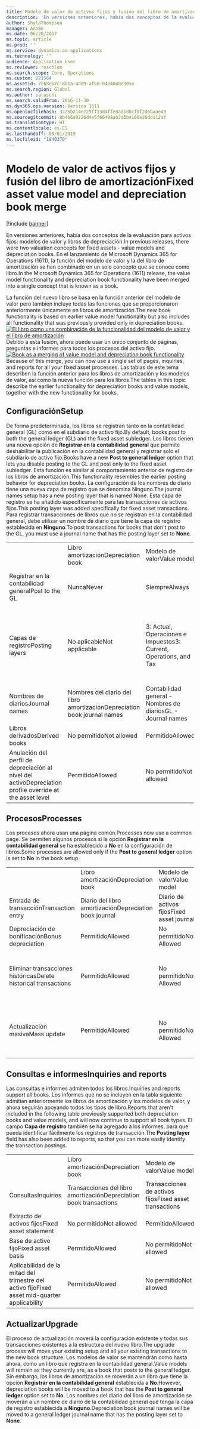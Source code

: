 ```yaml
---
title: Modelo de valor de activos fijos y fusión del libro de amortización
description: 'En versiones anteriores, había dos conceptos de la evaluación para activos fijos: modelos de valor y libros de depreciación. En el lanzamiento de Microsoft Dynamics 365 for Operations (1611), la función del modelo de valor y la del libro de amortización se han combinado en un solo concepto que se conoce como libro.'
author: ShylaThompson
manager: AnnBe
ms.date: 06/20/2017
ms.topic: article
ms.prod: ''
ms.service: dynamics-ax-applications
ms.technology: ''
audience: Application User
ms.reviewer: roschlom
ms.search.scope: Core, Operations
ms.custom: 221564
ms.assetid: 7c68eb7c-8b1a-4dd9-afb8-04b4040e305e
ms.search.region: Global
ms.author: saraschi
ms.search.validFrom: 2016-11-30
ms.dyn365.ops.version: Version 1611
ms.openlocfilehash: 3225b214e729ff13d4ffe8ad1d8cf0f2d6baae49
ms.sourcegitcommit: 8b4b6a9226d4e5f66498ab2a5b4160e26dd112af
ms.translationtype: HT
ms.contentlocale: es-ES
ms.lasthandoff: 08/01/2019
ms.locfileid: "1840370"
---
```

# <a name="fixed-asset-value-model-and-depreciation-book-merge"></a><span data-ttu-id="6ca53-104">Modelo de valor de activos fijos y fusión del libro de amortización</span><span class="sxs-lookup"><span data-stu-id="6ca53-104">Fixed asset value model and depreciation book merge</span></span>

[!include [banner](../includes/banner.md)]

<span data-ttu-id="6ca53-105">En versiones anteriores, había dos conceptos de la evaluación para activos fijos: modelos de valor y libros de depreciación.</span><span class="sxs-lookup"><span data-stu-id="6ca53-105">In previous releases, there were two valuation concepts for fixed assets -  value models and depreciation books.</span></span> <span data-ttu-id="6ca53-106">En el lanzamiento de Microsoft Dynamics 365 for Operations (1611), la función del modelo de valor y la del libro de amortización se han combinado en un solo concepto que se conoce como libro.</span><span class="sxs-lookup"><span data-stu-id="6ca53-106">In the Microsoft Dynamics 365 for Operations (1611) release, the value model functionality and depreciation book functionality have been merged into a single concept that is known as a book.</span></span>

<span data-ttu-id="6ca53-107">La función del nuevo libro se basa en la función anterior del modelo de valor pero también incluye todas las funciones que se proporcionaron anteriormente únicamente en libros de amortización.</span><span class="sxs-lookup"><span data-stu-id="6ca53-107">The new book functionality is based on earlier value model functionality but also includes all functionality that was previously provided only in depreciation books.</span></span> <span data-ttu-id="6ca53-108">[![El libro como una combinación de la funcionalidad del modelo de valor y el libro de amortización](./media/fixed-assets.png)](./media/fixed-assets.png) Debido a esta fusión, ahora puede usar un único conjunto de páginas, preguntas e informes para todos los procesos del activo fijo.</span><span class="sxs-lookup"><span data-stu-id="6ca53-108">[![Book as a merging of value model and depreciation book functionality](./media/fixed-assets.png)](./media/fixed-assets.png) Because of this merge, you can now use a single set of pages, inquiries, and reports for all your fixed asset processes.</span></span> <span data-ttu-id="6ca53-109">Las tablas de este tema describen la función anterior para los libros de amortización y los modelos de valor, así como la nueva función para los libros.</span><span class="sxs-lookup"><span data-stu-id="6ca53-109">The tables in this topic describe the earlier functionality for depreciation books and value models, together with the new functionality for books.</span></span>

## <a name="setup"></a><span data-ttu-id="6ca53-110">Configuración</span><span class="sxs-lookup"><span data-stu-id="6ca53-110">Setup</span></span>
<span data-ttu-id="6ca53-111">De forma predeterminada, los libros se registran tanto en la contabilidad general (GL) como en el subdiario de activo fijo.</span><span class="sxs-lookup"><span data-stu-id="6ca53-111">By default, books post to both the general ledger (GL) and the fixed asset subledger.</span></span> <span data-ttu-id="6ca53-112">Los libros tienen una nueva opción de **Registrar en la contabilidad general** que permite deshabilitar la publicación en la contabilidad general y registrar solo el subdiario de activo fijo.</span><span class="sxs-lookup"><span data-stu-id="6ca53-112">Books have a new **Post to general ledger** option that lets you disable posting to the GL and post only to the fixed asset subledger.</span></span> <span data-ttu-id="6ca53-113">Esta función es similar al comportamiento anterior de registro de los libros de amortización.</span><span class="sxs-lookup"><span data-stu-id="6ca53-113">This functionality resembles the earlier posting behavior for depreciation books.</span></span> <span data-ttu-id="6ca53-114">La configuración de los nombres de diario tiene una nueva capa de registro que se denomina Ninguno.</span><span class="sxs-lookup"><span data-stu-id="6ca53-114">The journal names setup has a new posting layer that is named None.</span></span> <span data-ttu-id="6ca53-115">Esta capa de registro se ha añadido específicamente para las transacciones de activos fijos.</span><span class="sxs-lookup"><span data-stu-id="6ca53-115">This posting layer was added specifically for fixed asset transactions.</span></span> <span data-ttu-id="6ca53-116">Para registrar transacciones de libros que no se registran en la contabilidad general, debe utilizar un nombre de diario que tiene la capa de registro establecida en **Ninguno**.</span><span class="sxs-lookup"><span data-stu-id="6ca53-116">To post transactions for books that don't post to the GL, you must use a journal name that has the posting layer set to **None**.</span></span>

|                                                  |                                 |                                 |                                                         |
|--------------------------------------------------|---------------------------------|---------------------------------|---------------------------------------------------------|
|                                                  | <span data-ttu-id="6ca53-117">Libro amortización</span><span class="sxs-lookup"><span data-stu-id="6ca53-117">Depreciation book</span></span>               | <span data-ttu-id="6ca53-118">Modelo de valor</span><span class="sxs-lookup"><span data-stu-id="6ca53-118">Value model</span></span>                     | <span data-ttu-id="6ca53-119">Libro (Nuevo)</span><span class="sxs-lookup"><span data-stu-id="6ca53-119">Book (New)</span></span>                                              |
| <span data-ttu-id="6ca53-120">Registrar en la contabilidad general</span><span class="sxs-lookup"><span data-stu-id="6ca53-120">Post to the GL</span></span>                                   | <span data-ttu-id="6ca53-121">Nunca</span><span class="sxs-lookup"><span data-stu-id="6ca53-121">Never</span></span>                           | <span data-ttu-id="6ca53-122">Siempre</span><span class="sxs-lookup"><span data-stu-id="6ca53-122">Always</span></span>                          | <span data-ttu-id="6ca53-123">Opción de registrar en la contabilidad general</span><span class="sxs-lookup"><span data-stu-id="6ca53-123">Option to post to the GL</span></span>                                |
| <span data-ttu-id="6ca53-124">Capas de registro</span><span class="sxs-lookup"><span data-stu-id="6ca53-124">Posting layers</span></span>                                   | <span data-ttu-id="6ca53-125">No aplicable</span><span class="sxs-lookup"><span data-stu-id="6ca53-125">Not applicable</span></span>                  | <span data-ttu-id="6ca53-126">3: Actual, Operaciones e Impuestos</span><span class="sxs-lookup"><span data-stu-id="6ca53-126">3: Current, Operations, and Tax</span></span> | <span data-ttu-id="6ca53-127">11: Actual, Operaciones, Impuesto, 7 niveles personalizados, y Ninguno</span><span class="sxs-lookup"><span data-stu-id="6ca53-127">11: Current, Operations, Tax, 7 custom layers, and None</span></span> |
| <span data-ttu-id="6ca53-128">Nombres de diarios</span><span class="sxs-lookup"><span data-stu-id="6ca53-128">Journal names</span></span>                                    | <span data-ttu-id="6ca53-129">Nombres del diario del libro amortización</span><span class="sxs-lookup"><span data-stu-id="6ca53-129">Depreciation book journal names</span></span> | <span data-ttu-id="6ca53-130">Contabilidad general - Nombres de diarios</span><span class="sxs-lookup"><span data-stu-id="6ca53-130">GL - Journal names</span></span>              | <span data-ttu-id="6ca53-131">Contabilidad general - Nombres de diarios</span><span class="sxs-lookup"><span data-stu-id="6ca53-131">GL - Journal names</span></span>                                      |
| <span data-ttu-id="6ca53-132">Libros derivados</span><span class="sxs-lookup"><span data-stu-id="6ca53-132">Derived books</span></span>                                    | <span data-ttu-id="6ca53-133">No permitido</span><span class="sxs-lookup"><span data-stu-id="6ca53-133">Not allowed</span></span>                     | <span data-ttu-id="6ca53-134">Permitido</span><span class="sxs-lookup"><span data-stu-id="6ca53-134">Allowed</span></span>                         | <span data-ttu-id="6ca53-135">Permitido</span><span class="sxs-lookup"><span data-stu-id="6ca53-135">Allowed</span></span>                                                 |
| <span data-ttu-id="6ca53-136">Anulación del perfil de depreciación al nivel del activo</span><span class="sxs-lookup"><span data-stu-id="6ca53-136">Depreciation profile override at the asset level</span></span> | <span data-ttu-id="6ca53-137">Permitido</span><span class="sxs-lookup"><span data-stu-id="6ca53-137">Allowed</span></span>                         | <span data-ttu-id="6ca53-138">No permitido</span><span class="sxs-lookup"><span data-stu-id="6ca53-138">Not allowed</span></span>                     | <span data-ttu-id="6ca53-139">Permitido</span><span class="sxs-lookup"><span data-stu-id="6ca53-139">Allowed</span></span>                                                 |

## <a name="processes"></a><span data-ttu-id="6ca53-140">Procesos</span><span class="sxs-lookup"><span data-stu-id="6ca53-140">Processes</span></span>
<span data-ttu-id="6ca53-141">Los procesos ahora usan una página común.</span><span class="sxs-lookup"><span data-stu-id="6ca53-141">Processes now use a common page.</span></span> <span data-ttu-id="6ca53-142">Se permiten algunos procesos si la opción **Registrar en la contabilidad general** se ha establecido a **No** en la configuración de libros.</span><span class="sxs-lookup"><span data-stu-id="6ca53-142">Some processes are allowed only if the **Post to general ledger** option is set to **No** in the book setup.</span></span>

|                                |                           |                     |                                          |
|--------------------------------|---------------------------|---------------------|------------------------------------------|
|                                | <span data-ttu-id="6ca53-143">Libro amortización</span><span class="sxs-lookup"><span data-stu-id="6ca53-143">Depreciation book</span></span>         | <span data-ttu-id="6ca53-144">Modelo de valor</span><span class="sxs-lookup"><span data-stu-id="6ca53-144">Value model</span></span>         | <span data-ttu-id="6ca53-145">Libro (Nuevo)</span><span class="sxs-lookup"><span data-stu-id="6ca53-145">Book (New)</span></span>                               |
| <span data-ttu-id="6ca53-146">Entrada de transacción</span><span class="sxs-lookup"><span data-stu-id="6ca53-146">Transaction entry</span></span>              | <span data-ttu-id="6ca53-147">Diario del libro amortización</span><span class="sxs-lookup"><span data-stu-id="6ca53-147">Depreciation book journal</span></span> | <span data-ttu-id="6ca53-148">Diario de activos fijos</span><span class="sxs-lookup"><span data-stu-id="6ca53-148">Fixed asset journal</span></span> | <span data-ttu-id="6ca53-149">Diario de activos fijos</span><span class="sxs-lookup"><span data-stu-id="6ca53-149">Fixed asset journal</span></span>                      |
| <span data-ttu-id="6ca53-150">Depreciación de bonificación</span><span class="sxs-lookup"><span data-stu-id="6ca53-150">Bonus depreciation</span></span>             | <span data-ttu-id="6ca53-151">Permitido</span><span class="sxs-lookup"><span data-stu-id="6ca53-151">Allowed</span></span>                   | <span data-ttu-id="6ca53-152">No permitido</span><span class="sxs-lookup"><span data-stu-id="6ca53-152">Not Allowed</span></span>         | <span data-ttu-id="6ca53-153">Permitido</span><span class="sxs-lookup"><span data-stu-id="6ca53-153">Allowed</span></span>                                  |
| <span data-ttu-id="6ca53-154">Eliminar transacciones históricas</span><span class="sxs-lookup"><span data-stu-id="6ca53-154">Delete historical transactions</span></span> | <span data-ttu-id="6ca53-155">Permitido</span><span class="sxs-lookup"><span data-stu-id="6ca53-155">Allowed</span></span>                   | <span data-ttu-id="6ca53-156">No permitido</span><span class="sxs-lookup"><span data-stu-id="6ca53-156">Not Allowed</span></span>         | <span data-ttu-id="6ca53-157">Permitido, salvo que esté registrando en la contabilidad general</span><span class="sxs-lookup"><span data-stu-id="6ca53-157">Allowed, unless you're posting to the GL</span></span> |
| <span data-ttu-id="6ca53-158">Actualización masiva</span><span class="sxs-lookup"><span data-stu-id="6ca53-158">Mass update</span></span>                    | <span data-ttu-id="6ca53-159">Permitido</span><span class="sxs-lookup"><span data-stu-id="6ca53-159">Allowed</span></span>                   | <span data-ttu-id="6ca53-160">No permitido</span><span class="sxs-lookup"><span data-stu-id="6ca53-160">Not Allowed</span></span>         | <span data-ttu-id="6ca53-161">Permitido, salvo que esté registrando en la contabilidad general</span><span class="sxs-lookup"><span data-stu-id="6ca53-161">Allowed, unless you're posting to the GL</span></span> |

## <a name="inquiries-and-reports"></a><span data-ttu-id="6ca53-162">Consultas e informes</span><span class="sxs-lookup"><span data-stu-id="6ca53-162">Inquiries and reports</span></span>
<span data-ttu-id="6ca53-163">Las consultas e informes admiten todos los libros.</span><span class="sxs-lookup"><span data-stu-id="6ca53-163">Inquiries and reports support all books.</span></span> <span data-ttu-id="6ca53-164">Los informes que no se incluyen en la tabla siguiente admitían anteriormente los libros de amortización y los modelos de valor, y ahora seguirán apoyando todos los tipos de libro.</span><span class="sxs-lookup"><span data-stu-id="6ca53-164">Reports that aren't included in the following table previously supported both depreciation books and value models, and will now continue to support all book types.</span></span> <span data-ttu-id="6ca53-165">El campo **Capa de registro** también se ha agregado a los informes, para que pueda identificar fácilmente los registros de transacción.</span><span class="sxs-lookup"><span data-stu-id="6ca53-165">The **Posting layer** field has also been added to reports, so that you can more easily identify the transaction postings.</span></span>

|                                       |                                |                          |                          |
|---------------------------------------|--------------------------------|--------------------------|--------------------------|
|                                       | <span data-ttu-id="6ca53-166">Libro amortización</span><span class="sxs-lookup"><span data-stu-id="6ca53-166">Depreciation book</span></span>              | <span data-ttu-id="6ca53-167">Modelo de valor</span><span class="sxs-lookup"><span data-stu-id="6ca53-167">Value model</span></span>              | <span data-ttu-id="6ca53-168">Libro (Nuevo)</span><span class="sxs-lookup"><span data-stu-id="6ca53-168">Book (New)</span></span>               |
| <span data-ttu-id="6ca53-169">Consultas</span><span class="sxs-lookup"><span data-stu-id="6ca53-169">Inquiries</span></span>                             | <span data-ttu-id="6ca53-170">Transacciones del libro amortización</span><span class="sxs-lookup"><span data-stu-id="6ca53-170">Depreciation book transactions</span></span> | <span data-ttu-id="6ca53-171">Transacciones de activos fijos</span><span class="sxs-lookup"><span data-stu-id="6ca53-171">Fixed asset transactions</span></span> | <span data-ttu-id="6ca53-172">Transacciones de activos fijos</span><span class="sxs-lookup"><span data-stu-id="6ca53-172">Fixed asset transactions</span></span> |
| <span data-ttu-id="6ca53-173">Extracto de activos fijos</span><span class="sxs-lookup"><span data-stu-id="6ca53-173">Fixed asset statement</span></span>                 | <span data-ttu-id="6ca53-174">No permitido</span><span class="sxs-lookup"><span data-stu-id="6ca53-174">Not allowed</span></span>                    | <span data-ttu-id="6ca53-175">Permitido</span><span class="sxs-lookup"><span data-stu-id="6ca53-175">Allowed</span></span>                  | <span data-ttu-id="6ca53-176">Permitido</span><span class="sxs-lookup"><span data-stu-id="6ca53-176">Allowed</span></span>                  |
| <span data-ttu-id="6ca53-177">Base de activo fijo</span><span class="sxs-lookup"><span data-stu-id="6ca53-177">Fixed asset basis</span></span>                     | <span data-ttu-id="6ca53-178">Permitido</span><span class="sxs-lookup"><span data-stu-id="6ca53-178">Allowed</span></span>                        | <span data-ttu-id="6ca53-179">No permitido</span><span class="sxs-lookup"><span data-stu-id="6ca53-179">Not allowed</span></span>              | <span data-ttu-id="6ca53-180">Permitido</span><span class="sxs-lookup"><span data-stu-id="6ca53-180">Allowed</span></span>                  |
| <span data-ttu-id="6ca53-181">Aplicabilidad de la mitad del trimestre del activo fijo</span><span class="sxs-lookup"><span data-stu-id="6ca53-181">Fixed asset mid-quarter applicability</span></span> | <span data-ttu-id="6ca53-182">Permitido</span><span class="sxs-lookup"><span data-stu-id="6ca53-182">Allowed</span></span>                        | <span data-ttu-id="6ca53-183">No permitido</span><span class="sxs-lookup"><span data-stu-id="6ca53-183">Not allowed</span></span>              | <span data-ttu-id="6ca53-184">Permitido</span><span class="sxs-lookup"><span data-stu-id="6ca53-184">Allowed</span></span>                  |

## <a name="upgrade"></a><span data-ttu-id="6ca53-185">Actualizar</span><span class="sxs-lookup"><span data-stu-id="6ca53-185">Upgrade</span></span>
<span data-ttu-id="6ca53-186">El proceso de actualización moverá la configuración existente y todas sus transacciones existentes a la estructura del nuevo libro.</span><span class="sxs-lookup"><span data-stu-id="6ca53-186">The upgrade process will move your existing setup and all your existing transactions to the new book structure.</span></span> <span data-ttu-id="6ca53-187">Los modelos de valor se mantendrán como hasta ahora, como un libro que registra en la contabilidad general.</span><span class="sxs-lookup"><span data-stu-id="6ca53-187">Value models will remain as they currently are, as a book that posts to the general ledger.</span></span> <span data-ttu-id="6ca53-188">Sin embargo, los libros de amortización se moverán a un libro que tiene la opción **Registrar en la contabilidad general** establecida a **No**.</span><span class="sxs-lookup"><span data-stu-id="6ca53-188">However, depreciation books will be moved to a book that has the **Post to general ledger** option set to **No**.</span></span> <span data-ttu-id="6ca53-189">Los nombres del diario del libro de amortización se moverán a un nombre de diario de la contabilidad general que tenga la capa de registro establecida a **Ninguno**.</span><span class="sxs-lookup"><span data-stu-id="6ca53-189">Depreciation book journal names will be moved to a general ledger journal name that has the posting layer set to **None**.</span></span>



